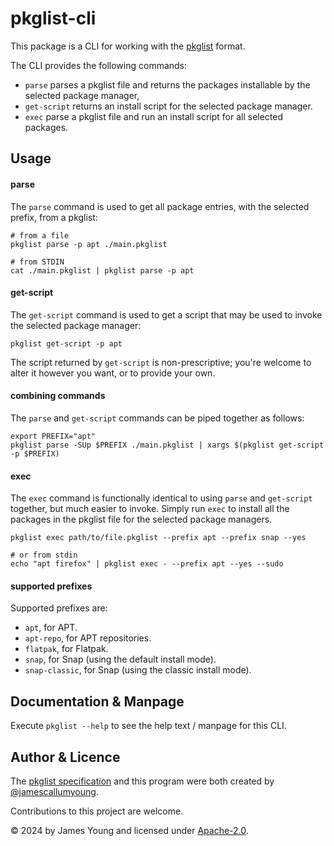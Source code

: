# pkglist-cli

This package is a CLI for working with the [pkglist][1] format.

The CLI provides the following commands:

- `parse` parses a pkglist file and returns the packages installable by the selected package manager,
- `get-script` returns an install script for the selected package manager.
- `exec` parse a pkglist file and run an install script for all selected packages.

## Usage

#### parse

The `parse` command is used to get all package entries, with the selected prefix, from a pkglist:

```shell
# from a file
pkglist parse -p apt ./main.pkglist

# from STDIN
cat ./main.pkglist | pkglist parse -p apt
```

#### get-script

The `get-script` command is used to get a script that may be used to invoke the selected package manager:

```shell
pkglist get-script -p apt
```

The script returned by `get-script` is non-prescriptive; you're welcome to alter it however you want, or to provide your own.

#### combining commands

The `parse` and `get-script` commands can be piped together as follows:

```shell
export PREFIX="apt"
pkglist parse -SUp $PREFIX ./main.pkglist | xargs $(pkglist get-script -p $PREFIX)
```

#### exec

The `exec` command is functionally identical to using `parse` and `get-script` together, but much easier to invoke.
Simply run `exec` to install all the packages in the pkglist file for the selected package managers.

```shell
pkglist exec path/to/file.pkglist --prefix apt --prefix snap --yes

# or from stdin
echo "apt firefox" | pkglist exec - --prefix apt --yes --sudo
```

#### supported prefixes

Supported prefixes are:

- `apt`, for APT.
- `apt-repo`, for APT repositories.
- `flatpak`, for Flatpak.
- `snap`, for Snap (using the default install mode).
- `snap-classic`, for Snap (using the classic install mode).

## Documentation & Manpage

Execute `pkglist --help` to see the help text / manpage for this CLI.

## Author & Licence

The [pkglist specification][1] and this program were both created by [@jamescallumyoung](https://github.com/jamescallumyoung).

Contributions to this project are welcome.

© 2024 by James Young and licensed under [Apache-2.0](https://www.apache.org/licenses/LICENSE-2.0.txt). 

[1]: https://github.com/jamescallumyoung/pkglist-spec
